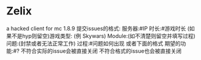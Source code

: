 # Zelix
a hacked client for mc 1.8.9
提交issues的格式:
服务器:#IP
时长:#游戏时长
(如果不是hyp则留空)游戏类型: (例 Skywars)
Module:(如不清楚则留空并填写过程)
问题:(封禁或者无法正常工作)
过程:#问题如何出现
或者下面的格式
期望的功能:#?
不符合实际的issue会被直接关闭
不符合格式的issue也会被直接关闭
